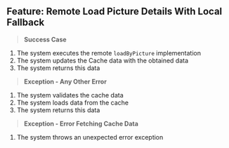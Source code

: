 ## Feature: Remote Load Picture Details With Local Fallback

> **Success Case**
1. The system executes the remote `loadByPicture` implementation
2. The system updates the Cache data with the obtained data
3. The system returns this data

> **Exception - Any Other Error**
1. The system validates the cache data
2. The system loads data from the cache
3. The system returns this data

> **Exception - Error Fetching Cache Data**
1. The system throws an unexpected error exception